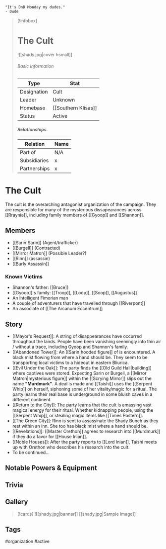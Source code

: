 	"It's DnD Monday my dudes." 
	- Dude

> [!infobox]
> # The Cult
> ![[shady.jpg|cover hsmall]]
> ###### Basic Information
> | Type | Stat |
> | ---- | ---- |
> |Designation|Cult|
> | Leader | Unknown |
> | Homebase | [[Southern Klisas]] |
> | Status | Active |
> ##### Relationships
> | Relation | Name |
> | ---- | ---- |
> | Part of|N/A |
> |Subsidiaries|x|
> |Partnerships|x|
# The Cult
The cult is the overarching antagonist organization of the campaign. They are responsible for many of the mysterious dissapearances across [[Rraynia]], including family members of [[Gyoop]] and [[Shannon]].

## Members
- [[Sarin|Sarin]] (Agent/trafficker)
- [[Burgell]] (Contracted)
- [[Mirror Matron]] (Possible Leader?)
- [[Rinn]] (assassin)
- [[Burly Assassin]]

### Known Victims
- Shannon's father: [[Bruce]]
- [[Gyoop]]'s family: [[Troop]], [[Loop]], [[Soop]], [[Augustus]]
- An intelligent Fimorian man
- A couple of adventurers that have travelled through [[Riverpont]]
- An associate of [[The Arcanum Eccentrum]]
## Story
- [[Mayor's Request]]: A string of disappearances have occurred throughout the lands. People have been vanishing seemingly into thin air / without a trace, including Gyoop and Shannon's family.
- [[Abandoned Tower]]: An [[Sarin|hooded figure]] of is encountered. A black mist flowing from where a hand should be. They seem to be transporting local victims to a hideout in eastern Bliurica.
- [[Evil Under the Oak]]: The party finds the [[Old Guild Hall|building]] where captives were stored. Expecting Sarin or Burgell, a [[Mirror Matron|mysterious figure]] within the [[Scrying Mirror]] slips out the name **"Murdmurk"**. A deal is made and [[Taishi]] uses the [[Serpent Whip]] on herself, siphoning some of her vitality/magic for a ritual. The party learns their real base is underground in some bluish caves in a  different continent. 
- [[Return to the City]]: The party learns that the cult is amassing vast magical energy for their ritual. Whether kidnapping people, using the [[Serpent Whip]], or stealing magic items like [[Times Postern]].
- [[The Green City]]: Rinn is sent to assassinate the Shady Bunch as they rest within an inn. She too has black mist where a hand should be.
- [[Revelations]]: [[Master Orethon]] agrees to research into [[Murdmurk]] if they do a favor for [[House Inian]].
- [[Noble Houses]]: After the party reports to [[Lord Inian]], Taishi meets up with Orethon who describes his research into the cult.
- To be continued...
## Notable Powers & Equipment
## Trivia

## Gallery
>[!cards]
>![[shady.jpg|banner]]
>[[shady.jpg|Sample Image]]
>

## Tags
#organization #active 